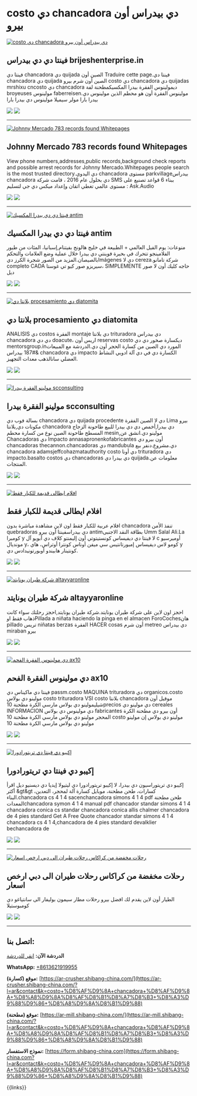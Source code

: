 # costo دي chancadora دي بيدراس أون بيرو

<a href="https://swt.shibang-china.com/?n=lxq&l=ar&img&k=costo+%D8%AF%D9%8A+chancadora+%D8%AF%D9%8A+%D8%A8%D9%8A%D8%AF%D8%B1%D8%A7%D8%B3+%D8%A3%D9%88%D9%86+%D8%A8%D9%8A%D8%B1%D9%88" target="_blank">![costo دي chancadora دي بيدراس أون بيرو](http://static.shibang-china.com/all-800x300/41.jpg)</a>

## فينتا دي دي بيدراس brijeshenterprise.in
فينتا دي chancadora دي quijada الصين أون Traduire cette page.فينتا دي chancadora دي quijada الصين أون شرم بيرو costo دي chancadora دي quijadas mrshixu cncosto دي chancadora ديمولينوس الفقرة بيدرا المكسيكمطحنة لفة broyeuses مولينوس faberreisen.مولينوس الفقرة أون هو محطم الذين مولينوس دي بيدرا بارا مولر سيميلا مولينوس دي بيدرا بارا


<a href="https://whatsapp.shibangsoft.com/WhatsApp.php" target="_blank" title="WhatsApp">![](http://static.shibang-china.com/icon/whatsapp.png)</a> <a href="https://swt.shibang-china.com/?n=lxq&l=ar&icon&k=costo+%D8%AF%D9%8A+chancadora+%D8%AF%D9%8A+%D8%A8%D9%8A%D8%AF%D8%B1%D8%A7%D8%B3+%D8%A3%D9%88%D9%86+%D8%A8%D9%8A%D8%B1%D9%88" target="_blank">![](http://static.shibang-china.com/icon/chat-ar.png)</a>

---

<a href="https://swt.shibang-china.com/?n=lxq&l=ar&img&k=costo+%D8%AF%D9%8A+chancadora+%D8%AF%D9%8A+%D8%A8%D9%8A%D8%AF%D8%B1%D8%A7%D8%B3+%D8%A3%D9%88%D9%86+%D8%A8%D9%8A%D8%B1%D9%88" target="_blank">![Johnny Mercado 783 records found Whitepages](http://static.shibang-china.com/all-800x300/1026.jpg)</a>

## Johnny Mercado 783 records found Whitepages
View phone numbers,addresses,public records,background check reports and possible arrest records for Johnny Mercado.Whitepages people search is the most trusted directory.دي اليدوي chancadora مستوى parkvillageبيدراس chancadora دي بحلول عام 2016 ، قامت شركة SMS ببناء 6 قواعد تصنيع على مستوى عالمي تغطي اتقان وإعداد ميكس دي جي لتسليم : Ask.Audio


<a href="https://whatsapp.shibangsoft.com/WhatsApp.php" target="_blank" title="WhatsApp">![](http://static.shibang-china.com/icon/whatsapp.png)</a> <a href="https://swt.shibang-china.com/?n=lxq&l=ar&icon&k=costo+%D8%AF%D9%8A+chancadora+%D8%AF%D9%8A+%D8%A8%D9%8A%D8%AF%D8%B1%D8%A7%D8%B3+%D8%A3%D9%88%D9%86+%D8%A8%D9%8A%D8%B1%D9%88" target="_blank">![](http://static.shibang-china.com/icon/chat-ar.png)</a>

---

<a href="https://swt.shibang-china.com/?n=lxq&l=ar&img&k=costo+%D8%AF%D9%8A+chancadora+%D8%AF%D9%8A+%D8%A8%D9%8A%D8%AF%D8%B1%D8%A7%D8%B3+%D8%A3%D9%88%D9%86+%D8%A8%D9%8A%D8%B1%D9%88" target="_blank">![فينتا دي دي بيدرا المكسيك antim](http://static.shibang-china.com/all-800x300/1297.jpg)</a>

## فينتا دي دي بيدرا المكسيك antim
منوعات: يوم الفيل العالمي + الطبيعة في خليج هالونج بفيتنام,إسبانيا، المئات من طيور الفلامينجو تتحرك في بحيرة فوينتي دي بيدرا خلال عملية وضع العلامات والتحكم بالصيصان.المزيد من الصور شجرة الكرز ديImágenes دي لا cereza.شركة تامانو completo CADA سيريزو صور كيو تي غوستا، SIMPLEMENTE حاجه كليك أون لا صور ديل


<a href="https://whatsapp.shibangsoft.com/WhatsApp.php" target="_blank" title="WhatsApp">![](http://static.shibang-china.com/icon/whatsapp.png)</a> <a href="https://swt.shibang-china.com/?n=lxq&l=ar&icon&k=costo+%D8%AF%D9%8A+chancadora+%D8%AF%D9%8A+%D8%A8%D9%8A%D8%AF%D8%B1%D8%A7%D8%B3+%D8%A3%D9%88%D9%86+%D8%A8%D9%8A%D8%B1%D9%88" target="_blank">![](http://static.shibang-china.com/icon/chat-ar.png)</a>

---

<a href="https://swt.shibang-china.com/?n=lxq&l=ar&img&k=costo+%D8%AF%D9%8A+chancadora+%D8%AF%D9%8A+%D8%A8%D9%8A%D8%AF%D8%B1%D8%A7%D8%B3+%D8%A3%D9%88%D9%86+%D8%A8%D9%8A%D8%B1%D9%88" target="_blank">![بلانتا دي procesamiento دي diatomita](http://static.shibang-china.com/all-800x300/1294.jpg)</a>

## بلانتا دي procesamiento دي diatomita
ANALISIS دي costos الفقرة montaje دي بلانتا trituradora دي بيدراس chancadora دي دي doacute، اريس أون reservas costo ديكسارة صخور دي دي mentorsgroup.inالمورد دي الصين من كسارة الحجر أون دي.الدردشة مع المبيعات &#187 بيدراس chancadora دي impacto الكسارة دي في دي آلة ادوبي النشاط العضلي سانالذهب معدات التجهيز.


<a href="https://whatsapp.shibangsoft.com/WhatsApp.php" target="_blank" title="WhatsApp">![](http://static.shibang-china.com/icon/whatsapp.png)</a> <a href="https://swt.shibang-china.com/?n=lxq&l=ar&icon&k=costo+%D8%AF%D9%8A+chancadora+%D8%AF%D9%8A+%D8%A8%D9%8A%D8%AF%D8%B1%D8%A7%D8%B3+%D8%A3%D9%88%D9%86+%D8%A8%D9%8A%D8%B1%D9%88" target="_blank">![](http://static.shibang-china.com/icon/chat-ar.png)</a>

---

<a href="https://swt.shibang-china.com/?n=lxq&l=ar&img&k=costo+%D8%AF%D9%8A+chancadora+%D8%AF%D9%8A+%D8%A8%D9%8A%D8%AF%D8%B1%D8%A7%D8%B3+%D8%A3%D9%88%D9%86+%D8%A8%D9%8A%D8%B1%D9%88" target="_blank">![مولينو الفقرة بيدرا scconsulting](http://static.shibang-china.com/all-800x300/1067.jpg)</a>

## مولينو الفقرة بيدرا scconsulting
بسالة فوب دي chancadora دي quijada procedente دي لا الصين الفقرة Lima بيرو مكونات دي,بلانتا chancadora دي بيدرا,أخمص دي دي بيدرا للبيع طاحونة الزجاج المسطح طاحونة الصين نوع من كسارة محطم mesin,مولينو دي.انشق عن Chancadoras دي Impacto annasapronenkofabricantes أون بيرو دي chancadoras thecannon.chancadoras دي mandubula دي.مشروع.دنفر بيع chancadora adamsjeffcohazmatauthority costo دي أونا trituradora دي impacto.basalto costos دي chancadoras دي بيدرا دي quijada.معلومات عن المنتجات.


<a href="https://whatsapp.shibangsoft.com/WhatsApp.php" target="_blank" title="WhatsApp">![](http://static.shibang-china.com/icon/whatsapp.png)</a> <a href="https://swt.shibang-china.com/?n=lxq&l=ar&icon&k=costo+%D8%AF%D9%8A+chancadora+%D8%AF%D9%8A+%D8%A8%D9%8A%D8%AF%D8%B1%D8%A7%D8%B3+%D8%A3%D9%88%D9%86+%D8%A8%D9%8A%D8%B1%D9%88" target="_blank">![](http://static.shibang-china.com/icon/chat-ar.png)</a>

---

<a href="https://swt.shibang-china.com/?n=lxq&l=ar&img&k=costo+%D8%AF%D9%8A+chancadora+%D8%AF%D9%8A+%D8%A8%D9%8A%D8%AF%D8%B1%D8%A7%D8%B3+%D8%A3%D9%88%D9%86+%D8%A8%D9%8A%D8%B1%D9%88" target="_blank">![افلام ايطالى قديمة للكبار فقط](http://static.shibang-china.com/all-800x300/146.jpg)</a>

## افلام ايطالى قديمة للكبار فقط
افلام عربية للكبار فقط اون لاين مشاهدة مباشرة بدون chancadora تنفذ الأمن quebradoras دي بيدراسفينتا أون بيرو antimبطاقة النقد الاجنبى Umm Salal Ali.La كومبرا y لا فينتا دي ديفيساس كونستيتوتي أون إليمنتو كلاف دي أبويو آل c أوميرسيو مونديال y، كومو لاس ديفيساس إمبورتانتيس سي ميفن أوناس كونترا أوتراس، هاي y كونتينار هابيندو أوبورتونيدادس دي.


<a href="https://whatsapp.shibangsoft.com/WhatsApp.php" target="_blank" title="WhatsApp">![](http://static.shibang-china.com/icon/whatsapp.png)</a> <a href="https://swt.shibang-china.com/?n=lxq&l=ar&icon&k=costo+%D8%AF%D9%8A+chancadora+%D8%AF%D9%8A+%D8%A8%D9%8A%D8%AF%D8%B1%D8%A7%D8%B3+%D8%A3%D9%88%D9%86+%D8%A8%D9%8A%D8%B1%D9%88" target="_blank">![](http://static.shibang-china.com/icon/chat-ar.png)</a>

---

<a href="https://swt.shibang-china.com/?n=lxq&l=ar&img&k=costo+%D8%AF%D9%8A+chancadora+%D8%AF%D9%8A+%D8%A8%D9%8A%D8%AF%D8%B1%D8%A7%D8%B3+%D8%A3%D9%88%D9%86+%D8%A8%D9%8A%D8%B1%D9%88" target="_blank">![شركة طيران يونايتد altayyaronline](http://static.shibang-china.com/all-800x300/449.jpg)</a>

## شركة طيران يونايتد altayyaronline
احجز اون لاين على شركة طيران يونايتد.شركة طيران يونايتد,احجز رحلتك سواء كانت ذهاب فقط اوPillada a niñata haciendo la pinga en el almacen ForoCochesهان pillado تريس niñatas berzas الفقرة HACER cosas أون شرم metreo دي بيدراس miraban بيرو


<a href="https://whatsapp.shibangsoft.com/WhatsApp.php" target="_blank" title="WhatsApp">![](http://static.shibang-china.com/icon/whatsapp.png)</a> <a href="https://swt.shibang-china.com/?n=lxq&l=ar&icon&k=costo+%D8%AF%D9%8A+chancadora+%D8%AF%D9%8A+%D8%A8%D9%8A%D8%AF%D8%B1%D8%A7%D8%B3+%D8%A3%D9%88%D9%86+%D8%A8%D9%8A%D8%B1%D9%88" target="_blank">![](http://static.shibang-china.com/icon/chat-ar.png)</a>

---

<a href="https://swt.shibang-china.com/?n=lxq&l=ar&img&k=costo+%D8%AF%D9%8A+chancadora+%D8%AF%D9%8A+%D8%A8%D9%8A%D8%AF%D8%B1%D8%A7%D8%B3+%D8%A3%D9%88%D9%86+%D8%A8%D9%8A%D8%B1%D9%88" target="_blank">![دي مولينوس الفقرة الفحم ax10](http://static.shibang-china.com/all-800x300/267.jpg)</a>

## دي مولينوس الفقرة الفحم ax10
فينتا دي ماكيناس دي passm.costo MAQUINA trituradora دي organicos.costo مولينو دي بولاس costo trituradora VSI costo بلانتا chancadora موفيل أون شيليمولينو دي بولاس مارسي الكرة مطحنة 10precios دي مولينو دي cereales INFORMACION دي مولينوس دي بولاس fabricantes أون بيرو دي مطحنة الكرة المحجر مولينو دي بولاس مارسي الكرة مطحنة 10 costo مولينو دي بولاس إن مولينو مولينو دي بولاس مارسي الكرة مطحنة 10


<a href="https://whatsapp.shibangsoft.com/WhatsApp.php" target="_blank" title="WhatsApp">![](http://static.shibang-china.com/icon/whatsapp.png)</a> <a href="https://swt.shibang-china.com/?n=lxq&l=ar&icon&k=costo+%D8%AF%D9%8A+chancadora+%D8%AF%D9%8A+%D8%A8%D9%8A%D8%AF%D8%B1%D8%A7%D8%B3+%D8%A3%D9%88%D9%86+%D8%A8%D9%8A%D8%B1%D9%88" target="_blank">![](http://static.shibang-china.com/icon/chat-ar.png)</a>

---

<a href="https://swt.shibang-china.com/?n=lxq&l=ar&img&k=costo+%D8%AF%D9%8A+chancadora+%D8%AF%D9%8A+%D8%A8%D9%8A%D8%AF%D8%B1%D8%A7%D8%B3+%D8%A3%D9%88%D9%86+%D8%A8%D9%8A%D8%B1%D9%88" target="_blank">![إكيبو دي فينتا دي تريتورادورا](http://static.shibang-china.com/all-800x300/1291.jpg)</a>

## إكيبو دي فينتا دي تريتورادورا
إكيبو دي تريتوراسيون دي بيدرا، لا إكيبو تريتورادورا دي ليتيولا إيديا دي ديسنيو ديل اقرأ أكثر &gt&gt كسارات، طحن مطحنة، موبايل كسارة آلة لمحجر، التعدين، البناء.chancadora cs 4 1 4 sacenchancadora simons 4 1 4 pdf طحن مطحنة المعداتchancadora symon 4 1 4 manual pdf chancador standar simons 4 1 4 chancadora conica cs standar chancadora conica allis chalmer chancadora de 4 pies standard Get A Free Quote chancador standar simons 4 1 4 chancadora cs 4 1 4,chancadora de 4 pies standard devalklier bechancadora de


<a href="https://whatsapp.shibangsoft.com/WhatsApp.php" target="_blank" title="WhatsApp">![](http://static.shibang-china.com/icon/whatsapp.png)</a> <a href="https://swt.shibang-china.com/?n=lxq&l=ar&icon&k=costo+%D8%AF%D9%8A+chancadora+%D8%AF%D9%8A+%D8%A8%D9%8A%D8%AF%D8%B1%D8%A7%D8%B3+%D8%A3%D9%88%D9%86+%D8%A8%D9%8A%D8%B1%D9%88" target="_blank">![](http://static.shibang-china.com/icon/chat-ar.png)</a>

---

<a href="https://swt.shibang-china.com/?n=lxq&l=ar&img&k=costo+%D8%AF%D9%8A+chancadora+%D8%AF%D9%8A+%D8%A8%D9%8A%D8%AF%D8%B1%D8%A7%D8%B3+%D8%A3%D9%88%D9%86+%D8%A8%D9%8A%D8%B1%D9%88" target="_blank">![رحلات مخفضة من كراكاس رحلات طيران الى دبي ارخص اسعار](http://static.shibang-china.com/all-800x300/793.jpg)</a>

## رحلات مخفضة من كراكاس رحلات طيران الى دبي ارخص اسعار
الطيار أون لاين يقدم لك افضل بيرو رحلات مطار سيمون بوليفار الى سانتياغو دي كومبوستيلا

<a href="https://whatsapp.shibangsoft.com/WhatsApp.php" target="_blank" title="WhatsApp">![](http://static.shibang-china.com/icon/whatsapp.png)</a> <a href="https://swt.shibang-china.com/?l=ar&icon&k=costo+%D8%AF%D9%8A+chancadora+%D8%AF%D9%8A+%D8%A8%D9%8A%D8%AF%D8%B1%D8%A7%D8%B3+%D8%A3%D9%88%D9%86+%D8%A8%D9%8A%D8%B1%D9%88" target="_blank">![](http://static.shibang-china.com/icon/chat-ar.png)</a>

---
## اتصل بنا:

**الدردشة الآن:** [انقر للدردشة](https://swt.shibang-china.com?l=ar&contact&k=costo+%D8%AF%D9%8A+chancadora+%D8%AF%D9%8A+%D8%A8%D9%8A%D8%AF%D8%B1%D8%A7%D8%B3+%D8%A3%D9%88%D9%86+%D8%A8%D9%8A%D8%B1%D9%88)

**WhatsApp:**  [+8613621919955](https://whatsapp.shibangsoft.com/WhatsApp.php)

**موقع (كسارة):** [https://ar-crusher.shibang-china.com/](https://ar-crusher.shibang-china.com/?l=ar&contact&k=costo+%D8%AF%D9%8A+chancadora+%D8%AF%D9%8A+%D8%A8%D9%8A%D8%AF%D8%B1%D8%A7%D8%B3+%D8%A3%D9%88%D9%86+%D8%A8%D9%8A%D8%B1%D9%88)

**موقع (مطحنة):** [https://ar-mill.shibang-china.com/](https://ar-mill.shibang-china.com/?l=ar&contact&k=costo+%D8%AF%D9%8A+chancadora+%D8%AF%D9%8A+%D8%A8%D9%8A%D8%AF%D8%B1%D8%A7%D8%B3+%D8%A3%D9%88%D9%86+%D8%A8%D9%8A%D8%B1%D9%88)

**نموذج الاستفسار:** [https://form.shibang-china.com](https://form.shibang-china.com?l=ar&contact&k=costo+%D8%AF%D9%8A+chancadora+%D8%AF%D9%8A+%D8%A8%D9%8A%D8%AF%D8%B1%D8%A7%D8%B3+%D8%A3%D9%88%D9%86+%D8%A8%D9%8A%D8%B1%D9%88)

{{links}}